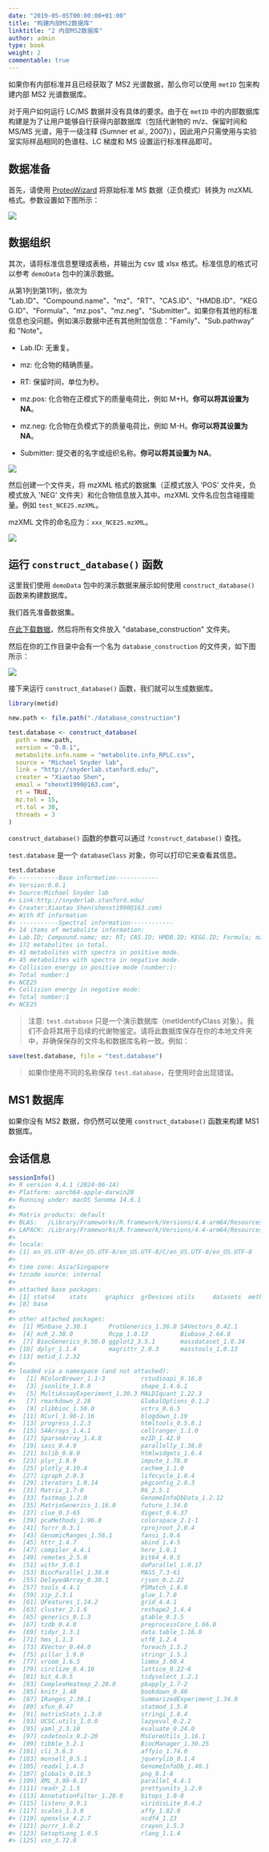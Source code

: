 ```yaml
---
date: "2019-05-05T00:00:00+01:00"
title: "构建内部MS2数据库"
linktitle: "2 内部MS2数据库"
author: admin
type: book
weight: 2
commentable: true
---
```




如果你有内部标准并且已经获取了 MS2 光谱数据，那么你可以使用 `metID` 包来构建内部 MS2 光谱数据库。

对于用户如何运行 LC/MS 数据并没有具体的要求。由于在 `metID` 中的内部数据库构建是为了让用户能够自行获得内部数据库（包括代谢物的 m/z、保留时间和 MS/MS 光谱，用于一级注释 (Sumner et al., 2007)），因此用户只需使用与实验室实际样品相同的色谱柱、LC 梯度和 MS 设置运行标准样品即可。

## 数据准备

首先，请使用 [ProteoWizard](http://proteowizard.sourceforge.net/) 将原始标准 MS 数据（正负模式）转换为 mzXML 格式。参数设置如下图所示：

![](/docs/chapter7/figures/parameter_setting_MS_conventer.png)

## 数据组织

其次，请将标准信息整理成表格，并输出为 csv 或 xlsx 格式。标准信息的格式可以参考 `demoData` 包中的演示数据。

从第1列到第11列，依次为 "Lab.ID"、"Compound.name"、"mz"、"RT"、"CAS.ID"、"HMDB.ID"、"KEGG.ID"、"Formula"、"mz.pos"、"mz.neg"、"Submitter"。如果你有其他的标准信息也没问题。例如演示数据中还有其他附加信息："Family"、"Sub.pathway" 和 "Note"。

- Lab.ID: 无重复。

- mz: 化合物的精确质量。

- RT: 保留时间，单位为秒。

- mz.pos: 化合物在正模式下的质量电荷比，例如 M+H。**你可以将其设置为 NA**。

- mz.neg: 化合物在负模式下的质量电荷比，例如 M-H。**你可以将其设置为 NA**。

- Submitter: 提交者的名字或组织名称。**你可以将其设置为 NA**。

![](/docs/chapter7/figures/compound_information.PNG)

然后创建一个文件夹，将 mzXML 格式的数据集（正模式放入 'POS' 文件夹，负模式放入 'NEG' 文件夹）和化合物信息放入其中。mzXML 文件名应包含碰撞能量。例如 `test_NCE25.mzXML`。

mzXML 文件的命名应为：`xxx_NCE25.mzXML`。

![](/docs/chapter7/figures/database_construction.png)

## 运行 `construct_database()` 函数

这里我们使用 `demoData` 包中的演示数据来展示如何使用 `construct_database()` 函数来构建数据库。

我们首先准备数据集。

[在此下载数据](https://github.com/jaspershen/demoData/tree/master/inst/database_construction)，然后将所有文件放入 "database_construction" 文件夹。

然后在你的工作目录中会有一个名为 `database_construction` 的文件夹，如下图所示：

![](/docs/chapter7/figures/Screen-Shot-2021-02-26-9.22.52-PM.png)

接下来运行 `construct_database()` 函数，我们就可以生成数据库。


``` r
library(metid)

new.path <- file.path("./database_construction")

test.database <- construct_database(
  path = new.path,
  version = "0.0.1",
  metabolite.info.name = "metabolite.info_RPLC.csv",
  source = "Michael Snyder lab",
  link = "http://snyderlab.stanford.edu/",
  creater = "Xiaotao Shen",
  email = "shenxt1990@163.com",
  rt = TRUE,
  mz.tol = 15,
  rt.tol = 30,
  threads = 3
)
```

`construct_database()` 函数的参数可以通过 `?construct_database()` 查找。

`test.database` 是一个 `databaseClass` 对象，你可以打印它来查看其信息。


``` r
test.database
#> -----------Base information------------
#> Version:0.0.1
#> Source:Michael Snyder lab
#> Link:http://snyderlab.stanford.edu/
#> Creater:Xiaotao Shen(shenxt1990@163.com)
#> With RT information
#> -----------Spectral information------------
#> 14 items of metabolite information:
#> Lab.ID; Compound.name; mz; RT; CAS.ID; HMDB.ID; KEGG.ID; Formula; mz.pos; mz.neg (top10)
#> 172 metabolites in total.
#> 41 metabolites with spectra in positive mode.
#> 45 metabolites with spectra in negative mode.
#> Collision energy in positive mode (number:):
#> Total number:1
#> NCE25
#> Collision energy in negative mode:
#> Total number:1
#> NCE25
```

> 注意:
`test.database` 只是一个演示数据库（metIdentifyClass 对象）。我们不会将其用于后续的代谢物鉴定。请将此数据库保存在你的本地文件夹中，并确保保存的文件名和数据库名称一致。例如：


``` r
save(test.database, file = "test.database")
```

> 如果你使用不同的名称保存 `test.database`，在使用时会出现错误。

## MS1 数据库

如果你没有 MS2 数据，你仍然可以使用 `construct_database()` 函数来构建 MS1 数据库。

## 会话信息


``` r
sessionInfo()
#> R version 4.4.1 (2024-06-14)
#> Platform: aarch64-apple-darwin20
#> Running under: macOS Sonoma 14.6.1
#> 
#> Matrix products: default
#> BLAS:   /Library/Frameworks/R.framework/Versions/4.4-arm64/Resources/lib/libRblas.0.dylib 
#> LAPACK: /Library/Frameworks/R.framework/Versions/4.4-arm64/Resources/lib/libRlapack.dylib;  LAPACK version 3.12.0
#> 
#> locale:
#> [1] en_US.UTF-8/en_US.UTF-8/en_US.UTF-8/C/en_US.UTF-8/en_US.UTF-8
#> 
#> time zone: Asia/Singapore
#> tzcode source: internal
#> 
#> attached base packages:
#> [1] stats4    stats     graphics  grDevices utils     datasets  methods  
#> [8] base     
#> 
#> other attached packages:
#>  [1] MSnbase_2.30.1      ProtGenerics_1.36.0 S4Vectors_0.42.1   
#>  [4] mzR_2.38.0          Rcpp_1.0.13         Biobase_2.64.0     
#>  [7] BiocGenerics_0.50.0 ggplot2_3.5.1       massdataset_1.0.34 
#> [10] dplyr_1.1.4         magrittr_2.0.3      masstools_1.0.13   
#> [13] metid_1.2.32       
#> 
#> loaded via a namespace (and not attached):
#>   [1] RColorBrewer_1.1-3          rstudioapi_0.16.0          
#>   [3] jsonlite_1.8.8              shape_1.4.6.1              
#>   [5] MultiAssayExperiment_1.30.3 MALDIquant_1.22.3          
#>   [7] rmarkdown_2.28              GlobalOptions_0.1.2        
#>   [9] zlibbioc_1.50.0             vctrs_0.6.5                
#>  [11] RCurl_1.98-1.16             blogdown_1.19              
#>  [13] progress_1.2.3              htmltools_0.5.8.1          
#>  [15] S4Arrays_1.4.1              cellranger_1.1.0           
#>  [17] SparseArray_1.4.8           mzID_1.42.0                
#>  [19] sass_0.4.9                  parallelly_1.38.0          
#>  [21] bslib_0.8.0                 htmlwidgets_1.6.4          
#>  [23] plyr_1.8.9                  impute_1.78.0              
#>  [25] plotly_4.10.4               cachem_1.1.0               
#>  [27] igraph_2.0.3                lifecycle_1.0.4            
#>  [29] iterators_1.0.14            pkgconfig_2.0.3            
#>  [31] Matrix_1.7-0                R6_2.5.1                   
#>  [33] fastmap_1.2.0               GenomeInfoDbData_1.2.12    
#>  [35] MatrixGenerics_1.16.0       future_1.34.0              
#>  [37] clue_0.3-65                 digest_0.6.37              
#>  [39] pcaMethods_1.96.0           colorspace_2.1-1           
#>  [41] furrr_0.3.1                 rprojroot_2.0.4            
#>  [43] GenomicRanges_1.56.1        fansi_1.0.6                
#>  [45] httr_1.4.7                  abind_1.4-5                
#>  [47] compiler_4.4.1              here_1.0.1                 
#>  [49] remotes_2.5.0               bit64_4.0.5                
#>  [51] withr_3.0.1                 doParallel_1.0.17          
#>  [53] BiocParallel_1.38.0         MASS_7.3-61                
#>  [55] DelayedArray_0.30.1         rjson_0.2.22               
#>  [57] tools_4.4.1                 PSMatch_1.8.0              
#>  [59] zip_2.3.1                   glue_1.7.0                 
#>  [61] QFeatures_1.14.2            grid_4.4.1                 
#>  [63] cluster_2.1.6               reshape2_1.4.4             
#>  [65] generics_0.1.3              gtable_0.3.5               
#>  [67] tzdb_0.4.0                  preprocessCore_1.66.0      
#>  [69] tidyr_1.3.1                 data.table_1.16.0          
#>  [71] hms_1.1.3                   utf8_1.2.4                 
#>  [73] XVector_0.44.0              foreach_1.5.2              
#>  [75] pillar_1.9.0                stringr_1.5.1              
#>  [77] vroom_1.6.5                 limma_3.60.4               
#>  [79] circlize_0.4.16             lattice_0.22-6             
#>  [81] bit_4.0.5                   tidyselect_1.2.1           
#>  [83] ComplexHeatmap_2.20.0       pbapply_1.7-2              
#>  [85] knitr_1.48                  bookdown_0.40              
#>  [87] IRanges_2.38.1              SummarizedExperiment_1.34.0
#>  [89] xfun_0.47                   statmod_1.5.0              
#>  [91] matrixStats_1.3.0           stringi_1.8.4              
#>  [93] UCSC.utils_1.0.0            lazyeval_0.2.2             
#>  [95] yaml_2.3.10                 evaluate_0.24.0            
#>  [97] codetools_0.2-20            MsCoreUtils_1.16.1         
#>  [99] tibble_3.2.1                BiocManager_1.30.25        
#> [101] cli_3.6.3                   affyio_1.74.0              
#> [103] munsell_0.5.1               jquerylib_0.1.4            
#> [105] readxl_1.4.3                GenomeInfoDb_1.40.1        
#> [107] globals_0.16.3              png_0.1-8                  
#> [109] XML_3.99-0.17               parallel_4.4.1             
#> [111] readr_2.1.5                 prettyunits_1.2.0          
#> [113] AnnotationFilter_1.28.0     bitops_1.0-8               
#> [115] listenv_0.9.1               viridisLite_0.4.2          
#> [117] scales_1.3.0                affy_1.82.0                
#> [119] openxlsx_4.2.7              ncdf4_1.23                 
#> [121] purrr_1.0.2                 crayon_1.5.3               
#> [123] GetoptLong_1.0.5            rlang_1.1.4                
#> [125] vsn_3.72.0
```
